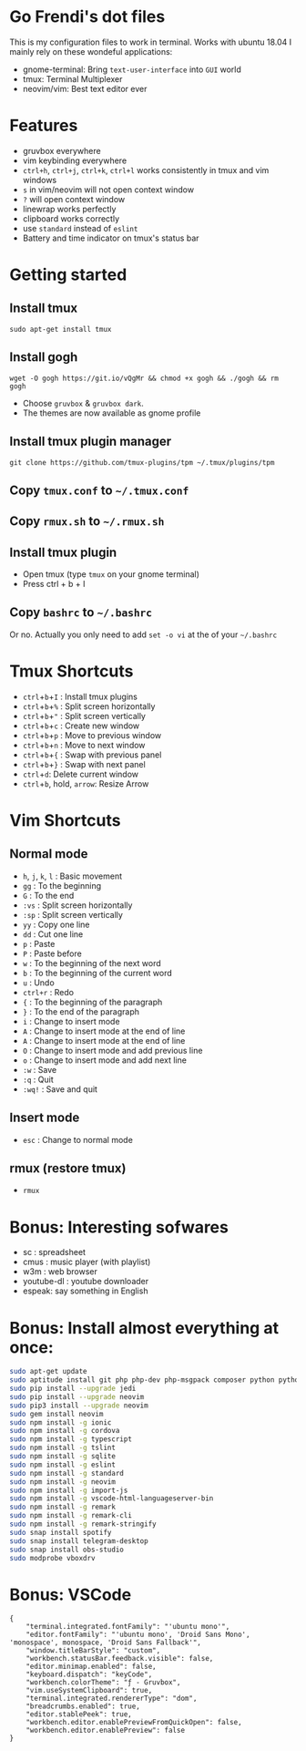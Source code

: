 # Go Frendi's dot files

This is my configuration files to work in terminal. Works with ubuntu 18.04
I mainly rely on these wondeful applications:

* gnome-terminal: Bring `text-user-interface` into `GUI` world
* tmux: Terminal Multiplexer
* neovim/vim: Best text editor ever

# Features

* gruvbox everywhere
* vim keybinding everywhere
* `ctrl+h`, `ctrl+j`, `ctrl+k`, `ctrl+l` works consistently in tmux and vim windows
* `s` in vim/neovim will not open context window
* `?` will open context window
* linewrap works perfectly
* clipboard works correctly
* use `standard` instead of `eslint`
* Battery and time indicator on tmux's status bar

# Getting started

## Install tmux

```
sudo apt-get install tmux
```

## Install gogh

```
wget -O gogh https://git.io/vQgMr && chmod +x gogh && ./gogh && rm gogh
```

* Choose `gruvbox` & `gruvbox dark`.
* The themes are now available as gnome profile

## Install tmux plugin manager

```
git clone https://github.com/tmux-plugins/tpm ~/.tmux/plugins/tpm
```

## Copy `tmux.conf` to `~/.tmux.conf`

## Copy `rmux.sh` to `~/.rmux.sh`

## Install tmux plugin

* Open tmux (type `tmux` on your gnome terminal)
* Press ctrl + b + I


## Copy `bashrc` to `~/.bashrc`

Or no. Actually you only need to add `set -o vi` at the of your `~/.bashrc`

# Tmux Shortcuts

* `ctrl`+`b`+`I` : Install tmux plugins
* `ctrl`+`b`+`%` : Split screen horizontally
* `ctrl`+`b`+`"` : Split screen vertically
* `ctrl`+`b`+`c` : Create new window
* `ctrl`+`b`+`p` : Move to previous window
* `ctrl`+`b`+`n` : Move to next window
* `ctrl`+`b`+`{` : Swap with previous panel
* `ctrl`+`b`+`}` : Swap with next panel
* `ctrl`+`d`: Delete current window
* `ctrl`+`b`, hold, `arrow`: Resize Arrow

# Vim Shortcuts

## Normal mode
* `h`, `j`, `k`, `l` : Basic movement
* `gg` : To the beginning
* `G` : To the end
* `:vs` : Split screen horizontally
* `:sp` : Split screen vertically
* `yy` : Copy one line
* `dd` : Cut one line
* `p` : Paste
* `P` : Paste before
* `w` : To the beginning of the next word
* `b` : To the beginning of the current word
* `u` : Undo
* `ctrl+r` : Redo
* `{` : To the beginning of the paragraph
* `}` : To the end of the paragraph
* `i` : Change to insert mode
* `A` : Change to insert mode at the end of line
* `A` : Change to insert mode at the end of line
* `O` : Change to insert mode and add previous line
* `o` : Change to insert mode and add next line
* `:w` : Save
* `:q` : Quit
* `:wq!` : Save and quit

## Insert mode
* `esc` : Change to normal mode

## rmux (restore tmux)
* `rmux`

# Bonus: Interesting sofwares

* sc : spreadsheet
* cmus : music player (with playlist)
* w3m : web browser
* youtube-dl : youtube downloader
* espeak: say something in English

# Bonus: Install almost everything at once:

```bash
sudo apt-get update
sudo aptitude install git php php-dev php-msgpack composer python python-dev python3 python3-dev jupyter jupyter-notebook torbrowser-launcher youtube-dl neovim ruby ruby-dev nodejs nodejs-dev docker.io docker-compose build-essential nmap wireshark lynx tree lyx filezilla gparted curl aircrack-ng reaver nmap wireshark tmux cmus w3m sc stellarium freeglut3-dev traceroute whois clang llvm cowsay dia gimp lazarus inkscape mysql-workbench g++ mesa-common-dev mesa-utils virtualbox ipython ipython3 texlive-full pandoc 0ad stellarium wesnoth arduino cheese steam golang rustc npm htop python-pip python-setuptools python3-pip python3-pandas python3-seaborn python3-numpy python3-sklearn python3-setuptools python3-matplotlib python3-nltk
sudo pip install --upgrade jedi
sudo pip install --upgrade neovim
sudo pip3 install --upgrade neovim
sudo gem install neovim
sudo npm install -g ionic
sudo npm install -g cordova
sudo npm install -g typescript
sudo npm install -g tslint
sudo npm install -g sqlite
sudo npm install -g eslint
sudo npm install -g standard
sudo npm install -g neovim
sudo npm install -g import-js
sudo npm install -g vscode-html-languageserver-bin
sudo npm install -g remark
sudo npm install -g remark-cli
sudo npm install -g remark-stringify
sudo snap install spotify
sudo snap install telegram-desktop
sudo snap install obs-studio
sudo modprobe vboxdrv
```

# Bonus: VSCode
```
{
    "terminal.integrated.fontFamily": "'ubuntu mono'",
    "editor.fontFamily": "'ubuntu mono', 'Droid Sans Mono', 'monospace', monospace, 'Droid Sans Fallback'",
    "window.titleBarStyle": "custom",
    "workbench.statusBar.feedback.visible": false,
    "editor.minimap.enabled": false,
    "keyboard.dispatch": "keyCode",
    "workbench.colorTheme": "ƒ - Gruvbox",
    "vim.useSystemClipboard": true,
    "terminal.integrated.rendererType": "dom",
    "breadcrumbs.enabled": true,
    "editor.stablePeek": true,
    "workbench.editor.enablePreviewFromQuickOpen": false,
    "workbench.editor.enablePreview": false
}
```
